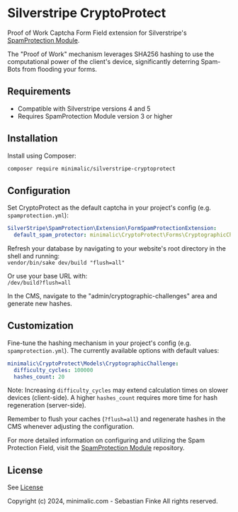 # Silverstripe CryptoProtect

Proof of Work Captcha Form Field extension for Silverstripe's [SpamProtection Module](https://github.com/silverstripe/silverstripe-spamprotection).

The "Proof of Work" mechanism leverages SHA256 hashing to use the computational power of the client's device, significantly deterring Spam-Bots from flooding your forms.


## Requirements

* Compatible with Silverstripe versions 4 and 5
* Requires SpamProtection Module version 3 or higher


## Installation

Install using Composer:
```sh
composer require minimalic/silverstripe-cryptoprotect
```


## Configuration

Set CryptoProtect as the default captcha in your project's config (e.g. `spamprotection.yml`):
```yaml
SilverStripe\SpamProtection\Extension\FormSpamProtectionExtension:
  default_spam_protector: minimalic\CryptoProtect\Forms\CryptographicChallengeProtector
```

Refresh your database by navigating to your website's root directory in the shell and running:<br>
`vendor/bin/sake dev/build "flush=all"`

Or use your base URL with:<br>
`/dev/build?flush=all`

In the CMS, navigate to the "admin/cryptographic-challenges" area and generate new hashes.


## Customization

Fine-tune the hashing mechanism in your project's config (e.g. `spamprotection.yml`). The currently available options with default values:
```yaml
minimalic\CryptoProtect\Models\CryptographicChallenge:
  difficulty_cycles: 100000
  hashes_count: 20
```
Note: Increasing `difficulty_cycles` may extend calculation times on slower devices (client-side).
A higher `hashes_count` requires more time for hash regeneration (server-side).

Remember to flush your caches (`?flush=all`) and regenerate hashes in the CMS whenever adjusting the configuration.

For more detailed information on configuring and utilizing the Spam Protection Field, visit the [SpamProtection Module](https://github.com/silverstripe/silverstripe-spamprotection) repository.


## License

See [License](LICENSE.md)

Copyright (c) 2024, minimalic.com - Sebastian Finke
All rights reserved.

